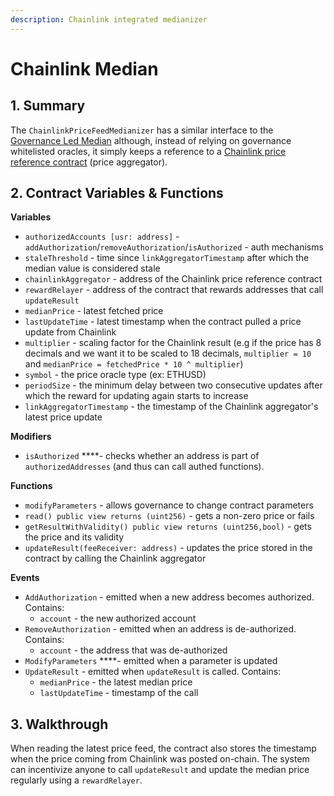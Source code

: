 ```yaml
---
description: Chainlink integrated medianizer
---
```


# Chainlink Median

## 1. Summary <a id="1-introduction"></a>

The `ChainlinkPriceFeedMedianizer` has a similar interface to the [Governance Led Median](https://reflexer-labs.gitbook.io/geb/system-contracts/untitled-1/medianizer/governance-led) although, instead of relying on governance whitelisted oracles, it simply keeps a reference to a [Chainlink price reference contract](https://feeds.chain.link/) \(price aggregator\).

## 2. Contract Variables & Functions <a id="2-contract-details"></a>

**Variables**

* `authorizedAccounts [usr: address]` - `addAuthorization`/`removeAuthorization`/`isAuthorized` - auth mechanisms
* `staleThreshold` - time since `linkAggregatorTimestamp` after which the median value is considered stale 
* `chainlinkAggregator` - address of the Chainlink price reference contract
* `rewardRelayer` - address of the contract that rewards addresses that call `updateResult`
* `medianPrice` - latest fetched price 
* `lastUpdateTime` - latest timestamp when the contract pulled a price update from Chainlink
* `multiplier` - scaling factor for the Chainlink result \(e.g if the price has 8 decimals and we want it to be scaled to 18 decimals, `multiplier = 10` and `medianPrice = fetchedPrice * 10 ^ multiplier`\)
* `symbol` - the price oracle type \(ex: ETHUSD\)
* `periodSize` - the minimum delay between two consecutive updates after which the reward for updating again starts to increase
* `linkAggregatorTimestamp` - the timestamp of the Chainlink aggregator's latest price update

**Modifiers**

* `isAuthorized` ****- checks whether an address is part of `authorizedAddresses` \(and thus can call authed functions\).

**Functions**

* `modifyParameters` - allows governance to change contract parameters
* `read() public view returns (uint256)` - gets a non-zero price or fails
* `getResultWithValidity() public view returns (uint256,bool)` - gets the price and its validity
* `updateResult(feeReceiver: address)` - updates the price stored in the contract by calling the Chainlink aggregator

**Events**

* `AddAuthorization` - emitted when a new address becomes authorized. Contains:
  * `account` - the new authorized account
* `RemoveAuthorization` - emitted when an address is de-authorized. Contains:
  * `account` - the address that was de-authorized
* `ModifyParameters` ****- emitted when a parameter is updated
* `UpdateResult` - emitted when `updateResult` is called. Contains:
  * `medianPrice` - the latest median price
  * `lastUpdateTime` - timestamp of the call

## 3. Walkthrough

When reading the latest price feed, the contract also stores the timestamp when the price coming from Chainlink was posted on-chain. The system can incentivize anyone to call `updateResult` and update the median price regularly using a `rewardRelayer`.

